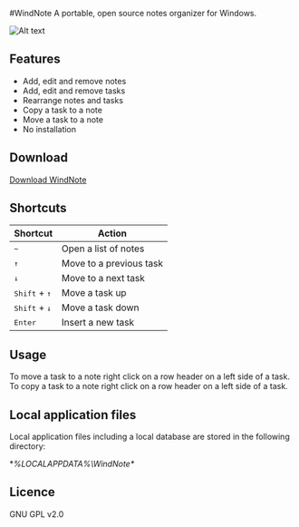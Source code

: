 #WindNote
A portable, open source notes organizer for Windows.

![Alt text](../master/WindNote/Screenshots/windnote_full.png "WindNote")

## Features
* Add, edit and remove notes
* Add, edit and remove tasks
* Rearrange notes and tasks
* Copy a task to a note
* Move a task to a note
* No installation

## Download
<a href="https://github.com/cardsurf/WindNote/raw/master/WindNote/Exe/WindNote.exe">Download WindNote</a>

## Shortcuts
Shortcut | Action
-------- | ------
<kbd>&sim;</kbd> | Open a list of notes  
<kbd>&uarr;</kbd> | Move to a previous task  
<kbd>&darr;</kbd> | Move to a next task  
<kbd>Shift</kbd> + <kbd>&uarr;</kbd> | Move a task up  
<kbd>Shift</kbd> + <kbd>&darr;</kbd> | Move a task down  
<kbd>Enter</kbd> | Insert a new task  

## Usage
To move a task to a note right click on a row header on a left side of a task.  
To copy a task to a note right click on a row header on a left side of a task.

## Local application files
Local application files including a local database are stored in the following directory: 
    
**%LOCALAPPDATA%\WindNote\**

## Licence
GNU GPL v2.0

